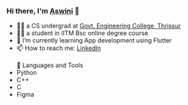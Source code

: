 ### Hi there, I'm [Aswini](https://github.com/Ash-394) 👋

<!--
**Ash-394/Ash-394** is a ✨ _special_ ✨ repository because its `README.md` (this file) appears on your GitHub profile.
Here are some ideas to get you started:
- 😄 Pronouns: ...
- ⚡ Fun fact: ...
- 👯 I’m looking to collaborate on ...
- 🤔 I’m looking for help with ...
- 💬 Ask me about ...
-->
- 👩‍🎓 a CS undergrad at [Govt. Engineering College, Thrissur](https://gectcr.ac.in/) 
- 👩‍🎓 a student in IITM Bsc online degree course
- 🌱 I’m currently learning App development using Flutter
- 📫 How to reach me: [LinkedIn](https://www.linkedin.com/in/aswiniat100/) 
  </br></br>🔨 Languages and Tools
- Python
- C++
- C
- Figma

